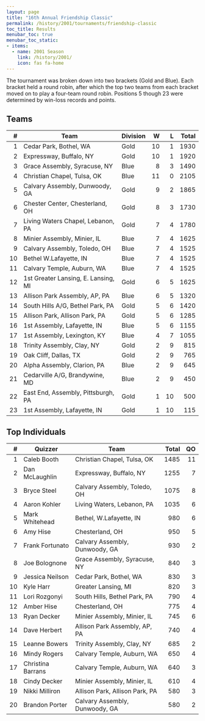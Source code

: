 ```yaml
---
layout: page
title: "16th Annual Friendship Classic"
permalink: /history/2001/tournaments/friendship-classic
toc_title: Results
menubar_toc: true
menubar_toc_static:
- items:
  - name: 2001 Season
    link: /history/2001/
    icon: fas fa-home
---
```


The tournament was broken down into two brackets (Gold and Blue). Each bracket held a round robin, after which the top two teams from each bracket moved on to play a
four-team round robin. Positions 5 though 23 were determined by win-loss records and points.

## Teams

|    # | Team                                | Division |    W |    L | Total |
| ---: | ----------------------------------- | -------- | ---: | ---: | ----: |
|    1 | Cedar Park, Bothel, WA              | Gold     |   10 |    1 |  1930 |
|    2 | Expressway, Buffalo, NY             | Gold     |   10 |    1 |  1920 |
|    3 | Grace Assembly, Syracuse, NY        | Blue     |    8 |    3 |  1490 |
|    4 | Christian Chapel, Tulsa, OK         | Blue     |   11 |    0 |  2105 |
|    5 | Calvary Assembly, Dunwoody, GA      | Gold     |    9 |    2 |  1865 |
|    6 | Chester Center, Chesterland, OH     | Gold     |    8 |    3 |  1730 |
|    7 | Living Waters Chapel, Lebanon, PA   | Gold     |    7 |    4 |  1780 |
|    8 | Minier Assembly, Minier, IL         | Blue     |    7 |    4 |  1625 |
|    9 | Calvary Assembly, Toledo, OH        | Blue     |    7 |    4 |  1525 |
|   10 | Bethel W.Lafayette, IN              | Blue     |    7 |    4 |  1525 |
|   11 | Calvary Temple, Auburn, WA          | Blue     |    7 |    4 |  1525 |
|   12 | 1st Greater Lansing, E. Lansing, MI | Gold     |    6 |    5 |  1625 |
|   13 | Allison Park Assembly, AP, PA       | Blue     |    6 |    5 |  1320 |
|   14 | South Hills A/G, Bethel Park, PA    | Gold     |    5 |    6 |  1420 |
|   15 | Allison Park, Allison Park, PA      | Gold     |    5 |    6 |  1285 |
|   16 | 1st Assembly, Lafayette, IN         | Blue     |    5 |    6 |  1155 |
|   17 | 1st Assembly, Lexington, KY         | Blue     |    4 |    7 |  1055 |
|   18 | Trinity Assembly, Clay, NY          | Gold     |    2 |    9 |   815 |
|   19 | Oak Cliff, Dallas, TX               | Gold     |    2 |    9 |   765 |
|   20 | Alpha Assembly, Clarion, PA         | Blue     |    2 |    9 |   645 |
|   21 | Cedarville A/G, Brandywine, MD      | Blue     |    2 |    9 |   450 |
|   22 | East End, Assembly, Pittsburgh, PA  | Gold     |    1 |   10 |   500 |
|   23 | 1st Assembly, Lafayette, IN         | Gold     |    1 |   10 |   115 |

## Top Individuals

|    # | Quizzer           | Team                           | Total |   QO |
| ---: | ----------------- | ------------------------------ | ----: | ---: |
|    1 | Caleb Booth       | Christian Chapel, Tulsa, OK    |  1485 |   11 |
|    2 | Dan McLaughlin    | Expressway, Buffalo, NY        |  1255 |    7 |
|    3 | Bryce Steel       | Calvary Assembly, Toledo, OH   |  1075 |    8 |
|    4 | Aaron Kohler      | Living Waters, Lebanon, PA     |  1035 |    6 |
|    5 | Mark Whitehead    | Bethel, W.Lafayette, IN        |   980 |    6 |
|    6 | Amy Hise          | Chesterland, OH                |   950 |    5 |
|    7 | Frank Fortunato   | Calvary Assembly, Dunwoody, GA |   930 |    2 |
|    8 | Joe Bolognone     | Grace Assembly, Syracuse, NY   |   840 |    3 |
|    9 | Jessica Neilson   | Cedar Park, Bothel, WA         |   830 |    3 |
|   10 | Kyle Harr         | Greater Lansing, MI            |   820 |    3 |
|   11 | Lori Rozgonyi     | South Hills, Bethel Park, PA   |   790 |    4 |
|   12 | Amber Hise        | Chesterland, OH                |   775 |    4 |
|   13 | Ryan Decker       | Minier Assembly, Minier, IL    |   745 |    6 |
|   14 | Dave Herbert      | Allison Park Assembly, AP, PA  |   740 |    4 |
|   15 | Leanne Bowers     | Trinity Assembly, Clay, NY     |   685 |    2 |
|   16 | Mindy Rogers      | Calvary Temple, Auburn, WA     |   650 |    4 |
|   17 | Christina Barrans | Calvary Temple, Auburn, WA     |   640 |    3 |
|   18 | Cindy Decker      | Minier Assembly, Minier, IL    |   610 |    4 |
|   19 | Nikki Milliron    | Allison Park, Allison Park, PA |   580 |    3 |
|   20 | Brandon Porter    | Calvary Assembly, Dunwoody, GA |   580 |    2 |
